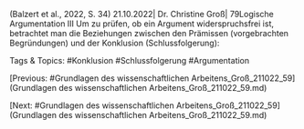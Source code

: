 (Balzert et al., 2022, S. 34)
21.10.2022| Dr. Christine Groß| 79Logische Argumentation III
Um zu prüfen, ob ein Argument widerspruchsfrei ist, betrachtet man die Beziehungen 
zwischen den Prämissen (vorgebrachten Begründungen) und der Konklusion 
(Schlussfolgerung):

   Tags & Topics:
   #Konklusion
   #Schlussfolgerung
   #Argumentation

[Previous: #Grundlagen des wissenschaftlichen Arbeitens_Groß_211022_59](Grundlagen des wissenschaftlichen Arbeitens_Groß_211022_59.md)

[Next: #Grundlagen des wissenschaftlichen Arbeitens_Groß_211022_59](Grundlagen des wissenschaftlichen Arbeitens_Groß_211022_59.md)